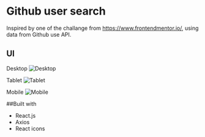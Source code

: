 
# Github user search
Inspired by one of the challange from https://www.frontendmentor.io/, using data from Github use API.

## UI
Desktop
![Desktop](./Assets/Desktop.png)

Tablet
![Tablet](./Assets/Tablet.png)

Mobile
![Mobile](./Assets/Mobile.png)

##Built with

 - React.js
 - Axios
 - React icons
